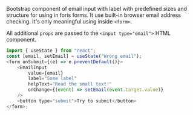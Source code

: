 Bootstrap component of email input with label with predefined sizes and
structure for using in foris forms. It use built-in browser email address
checking. It's only meaningful using inside `<form>`.

All additional `props` are passed to the `<input type="email">` HTML component.

```js
import { useState } from "react";
const [email, setEmail] = useState("Wrong email");
<form onSubmit={(e) => e.preventDefault()}>
    <EmailInput
        value={email}
        label="Some label"
        helpText="Read the small text!"
        onChange={(event) => setEmail(event.target.value)}
    />
    <button type="submit">Try to submit</button>
</form>;
```
